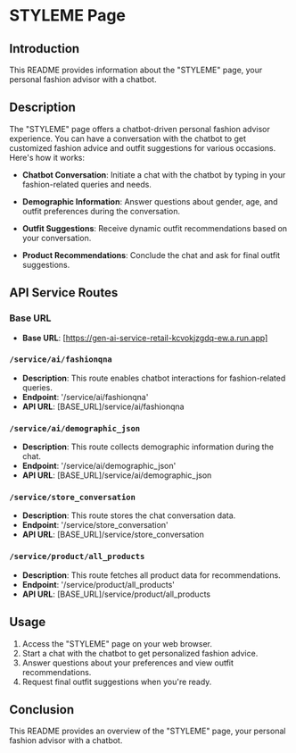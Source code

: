 # STYLEME Page

## Introduction
This README provides information about the "STYLEME" page, your personal fashion advisor with a chatbot.

## Description
The "STYLEME" page offers a chatbot-driven personal fashion advisor experience. You can have a conversation with the chatbot to get customized fashion advice and outfit suggestions for various occasions. Here's how it works:

- **Chatbot Conversation**: Initiate a chat with the chatbot by typing in your fashion-related queries and needs.

- **Demographic Information**: Answer questions about gender, age, and outfit preferences during the conversation.

- **Outfit Suggestions**: Receive dynamic outfit recommendations based on your conversation.

- **Product Recommendations**: Conclude the chat and ask for final outfit suggestions.

## API Service Routes

### Base URL
- **Base URL**: [https://gen-ai-service-retail-kcvokjzgdq-ew.a.run.app]

### `/service/ai/fashionqna`
- **Description**: This route enables chatbot interactions for fashion-related queries.
- **Endpoint**: '/service/ai/fashionqna'
- **API URL**: [BASE_URL]/service/ai/fashionqna

### `/service/ai/demographic_json`
- **Description**: This route collects demographic information during the chat.
- **Endpoint**: '/service/ai/demographic_json'
- **API URL**: [BASE_URL]/service/ai/demographic_json

### `/service/store_conversation`
- **Description**: This route stores the chat conversation data.
- **Endpoint**: '/service/store_conversation'
- **API URL**: [BASE_URL]/service/store_conversation

### `/service/product/all_products`
- **Description**: This route fetches all product data for recommendations.
- **Endpoint**: '/service/product/all_products'
- **API URL**: [BASE_URL]/service/product/all_products

## Usage
1. Access the "STYLEME" page on your web browser.
2. Start a chat with the chatbot to get personalized fashion advice.
3. Answer questions about your preferences and view outfit recommendations.
4. Request final outfit suggestions when you're ready.

## Conclusion
This README provides an overview of the "STYLEME" page, your personal fashion advisor with a chatbot. 